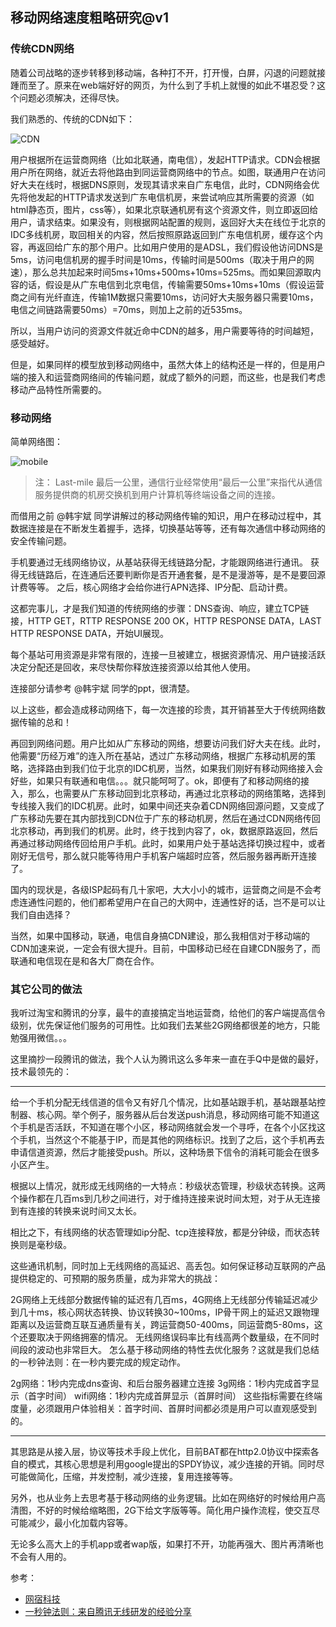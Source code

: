 ## 移动网络速度粗略研究@v1

### 传统CDN网络

随着公司战略的逐步转移到移动端，各种打不开，打开慢，白屏，闪退的问题就接踵而至了。原来在web端好好的网页，为什么到了手机上就慢的如此不堪忍受？这个问题必须解决，还得尽快。

我们熟悉的、传统的CDN如下：

![CDN](https://github.com/yangshiqi/wiki/blob/master/imgs/cdn_overview.gif)

用户根据所在运营商网络（比如北联通，南电信），发起HTTP请求。CDN会根据用户所在网络，就近去将他路由到同运营商网络中的节点。如图，联通用户在访问好大夫在线时，根据DNS原则，发现其请求来自广东电信，此时，CDN网络会优先将他发起的HTTP请求发送到广东电信机房，来尝试响应其所需要的资源（如html静态页，图片，css等），如果北京联通机房有这个资源文件，则立即返回给用户，请求结束。如果没有，则根据网站配置的规则，返回好大夫在线位于北京的IDC多线机房，取回相关的内容，然后按照原路返回到广东电信机房，缓存这个内容，再返回给广东的那个用户。比如用户使用的是ADSL，我们假设他访问DNS是5ms，访问电信机房的握手时间是10ms，传输时间是500ms（取决于用户的网速），那么总共加起来时间5ms+10ms+500ms+10ms=525ms。而如果回源取内容的话，假设是从广东电信到北京电信，传输需要50ms+10ms+10ms（假设运营商之间有光纤直连，传输1M数据只需要10ms，访问好大夫服务器只需要10ms，电信之间链路需要50ms）=70ms，则加上之前的近535ms。

所以，当用户访问的资源文件就近命中CDN的越多，用户需要等待的时间越短，感受越好。

但是，如果同样的模型放到移动网络中，虽然大体上的结构还是一样的，但是用户端的接入和运营商网络间的传输问题，就成了额外的问题，而这些，也是我们考虑移动产品特性所需要的。


### 移动网络

简单网络图：

![mobile](https://github.com/yangshiqi/wiki/blob/master/imgs/mobilecdn.png)

>注： Last-mile 最后一公里，通信行业经常使用“最后一公里”来指代从通信服务提供商的机房交换机到用户计算机等终端设备之间的连接。

而借用之前 @韩宇斌 同学讲解过的移动网络传输的知识，用户在移动过程中，其数据连接是在不断发生着握手，选择，切换基站等等，还有每次通信中移动网络的安全传输问题。

手机要通过无线网络协议，从基站获得无线链路分配，才能跟网络进行通讯。
获得无线链路后，在连通后还要判断你是否开通套餐，是不是漫游等，是不是要回源计费等等。
之后，核心网络才会给你进行APN选择、IP分配、启动计费。

这都完事儿，才是我们知道的传统网络的步骤：DNS查询、响应，建立TCP链接，HTTP GET，RTTP RESPONSE 200 OK，HTTP RESPONSE DATA，LAST HTTP RESPONSE DATA，开始UI展现。

每个基站可用资源是非常有限的，连接一旦被建立，根据资源情况、用户链接活跃决定分配还是回收，来尽快帮你释放连接资源以给其他人使用。

连接部分请参考 @韩宇斌 同学的ppt，很清楚。

以上这些，都会造成移动网络下，每一次连接的珍贵，其开销甚至大于传统网络数据传输的总和！

再回到网络问题。用户比如从广东移动的网络，想要访问我们好大夫在线。此时，他需要“历经万难”的连入所在基站，透过广东移动网络，根据广东移动机房的策略，选择路由到我们位于北京的IDC机房，当然，如果我们刚好有移动网络接入会好些，如果只有联通和电信。。。就只能呵呵了。ok，即便有了和移动网络的接入，那么，也需要从广东移动回到北京移动，再通过北京移动的网络策略，选择到专线接入我们的IDC机房。此时，如果中间还夹杂着CDN网络回源问题，又变成了广东移动先要在其内部找到CDN位于广东的移动机房，然后在通过CDN网络传回北京移动，再到我们的机房。此时，终于找到内容了，ok，数据原路返回，然后再通过移动网络传回给用户手机。此时，如果用户处于基站选择切换过程中，或者刚好无信号，那么就只能等待用户手机客户端超时应答，然后服务器再断开连接了。

国内的现状是，各级ISP起码有几十家吧，大大小小的城市，运营商之间是不会考虑连通性问题的，他们都希望用户在自己的大网中，连通性好的话，岂不是可以让我们自由选择？

当然，如果中国移动，联通，电信自身搞CDN建设，那么我相信对于移动端的CDN加速来说，一定会有很大提升。目前，中国移动已经在自建CDN服务了，而联通和电信现在是和各大厂商在合作。


### 其它公司的做法

我听过淘宝和腾讯的分享，最牛的直接搞定当地运营商，给他们的客户端提高信令级别，优先保证他们服务的可用性。比如我们去某些2G网络都很差的地方，只能勉强用微信。。。

这里摘抄一段腾讯的做法，我个人认为腾讯这么多年来一直在手Q中是做的最好，技术最领先的：

---

给一个手机分配无线信道的信令又有好几个情况，比如基站跟手机，基站跟基站控制器、核心网。举个例子，服务器从后台发送push消息，移动网络可能不知道这个手机是否活跃，不知道在哪个小区，移动网络就会发一个寻呼，在各个小区找这个手机，当然这个不能基于IP，而是其他的网络标识。找到了之后，这个手机再去申请信道资源，然后才能接受push。所以，这种场景下信令的消耗可能会在很多小区产生。

根据以上情况，就形成无线网络的一大特点：秒级状态管理，秒级状态转换。这两个操作都在几百ms到几秒之间进行，对于维持连接来说时间太短，对于从无连接到有连接的转换来说时间又太长。

相比之下，有线网络的状态管理如ip分配、tcp连接释放，都是分钟级，而状态转换则是毫秒级。

这些通讯机制，同时加上无线网络的高延迟、高丢包。如何保证移动互联网的产品提供稳定的、可预期的服务质量，成为非常大的挑战：

2G网络上无线部分数据传输的延迟有几百ms，4G网络上无线部分传输延迟减少到几十ms，核心网状态转换、协议转换30~100ms，IP骨干网上的延迟又跟物理距离以及运营商互联互通质量有关，跨运营商50-400ms，同运营商5-80ms，这个还要取决于网络拥塞的情况。
无线网络误码率比有线高两个数量级，在不同时间段的波动也非常巨大。
怎么基于移动网络的特性去优化服务？这就是我们总结的一秒钟法则：在一秒内要完成的规定动作。

2g网络：1秒内完成dns查询、和后台服务器建立连接
3g网络：1秒内完成首字显示（首字时间）
wifi网络：1秒内完成首屏显示（首屏时间）
这些指标需要在终端度量，必须跟用户体验相关：首字时间、首屏时间都必须是用户可以直观感受到的。


---


其思路是从接入层，协议等技术手段上优化，目前BAT都在http2.0协议中探索各自的模式，其核心思想是利用google提出的SPDY协议，减少连接的开销。同时尽可能做简化，压缩，并发控制，减少连接，复用连接等等。

另外，也从业务上去思考基于移动网络的业务逻辑。比如在网络好的时候给用户高清图，不好的时候给缩略图，2G下给文字版等等。简化用户操作流程，使交互尽可能减少，最小化加载内容等。

无论多么高大上的手机app或者wap版，如果打不开，功能再强大、图片再清晰也不会有人用的。



参考：

* [网宿科技](http://www.chinanetcenter.com/)
* [
一秒钟法则：来自腾讯无线研发的经验分享](http://www.infoq.com/cn/articles/1sec-rule-from-tencent)